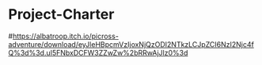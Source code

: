 # Project-Charter
#https://albatroop.itch.io/picross-adventure/download/eyJleHBpcmVzIjoxNjQzODI2NTkzLCJpZCI6NzI2Njc4fQ%3d%3d.uI5FNbxDCFW3ZZwZw%2bRRwAjJlz0%3d
